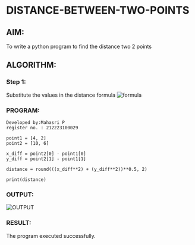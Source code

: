 # DISTANCE-BETWEEN-TWO-POINTS

## AIM:
To write a python program to find the distance two 2 points
## ALGORITHM:

### Step 1: 
Substitute the values in the distance formula  ![formula](/formula.JPG)

### PROGRAM:
```
Developed by:Mahasri P
register no. : 212223100029

point1 = [4, 2]
point2 = [10, 6]

x_diff = point2[0] - point1[0]
y_diff = point2[1] - point1[1]

distance = round(((x_diff**2) + (y_diff**2))**0.5, 2)

print(distance)
```


### OUTPUT:

![OUTPUT](<image 1-1.png>)

### RESULT:
The program executed successfully.
